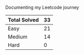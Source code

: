 Documenting my Leetcode journey


Total Solved  | 33
------------- | ------------
Easy  | 21
Medium  | 14
Hard  | 0
